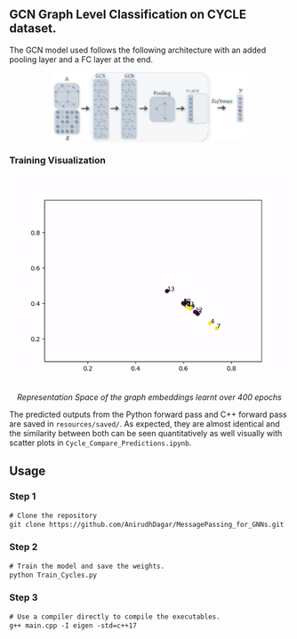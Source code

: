 ## GCN Graph Level Classification on CYCLE dataset.

The GCN model used follows the following architecture with an added pooling layer and a FC layer at the end.

<p align="center"> 
<img align="center" src="GCN_Graph_Level_Classification_Architecture.png" width="70%">
</p>

### Training Visualization

<p align="center">
<img align="center" src="/Cycles_Graph_Level_Classification/resources/saved/train_CYCLE_animation.gif">
</p>
<p align="center">
<em>Representation Space of the graph embeddings learnt over 400 epochs</em>
</p>

The predicted outputs from the Python forward pass and C++ forward pass are saved in `resources/saved/`. As expected, they are almost identical and the similarity between both can be seen quantitatively as well visually with scatter plots in `Cycle_Compare_Predictions.ipynb`.

## Usage
### Step 1

```
# Clone the repository
git clone https://github.com/AnirudhDagar/MessagePassing_for_GNNs.git
```

### Step 2
```
# Train the model and save the weights.
python Train_Cycles.py

```

### Step 3
```
# Use a compiler directly to compile the executables.
g++ main.cpp -I eigen -std=c++17

```
